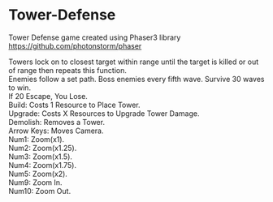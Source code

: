 # Tower-Defense

Tower Defense game created using Phaser3 library https://github.com/photonstorm/phaser  

Towers lock on to closest target within range until the target is killed or out of range then repeats this function.  
Enemies follow a set path.
Boss enemies every fifth wave.
Survive 30 waves to win.  
If 20 Escape, You Lose.  
Build: Costs 1 Resource to Place Tower.  
Upgrade: Costs X Resources to Upgrade Tower Damage.  
Demolish: Removes a Tower.  
Arrow Keys: Moves Camera.  
Num1: Zoom(x1).  
Num2: Zoom(x1.25).  
Num3: Zoom(x1.5).  
Num4: Zoom(x1.75).  
Num5: Zoom(x2).  
Num9: Zoom In.  
Num10: Zoom Out.  
